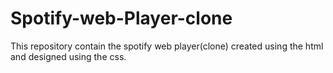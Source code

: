 # Spotify-web-Player-clone
This repository contain the spotify web player(clone) created using the html and designed using the css.
